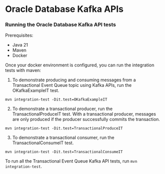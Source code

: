 # Oracle Database Kafka APIs

### Running the Oracle Database Kafka API tests

Prerequisites:
- Java 21
- Maven
- Docker

Once your docker environment is configured, you can run the integration tests with maven:


1. To demonstrate producing and consuming messages from a Transactional Event Queue topic using Kafka APIs, run the OKafkaExampleIT test.
```shell
mvn integration-test -Dit.test=OKafkaExampleIT
```

2. To demonstrate a transactional producer, run the TransactionalProduceIT test. With a transactional producer, messages are only produced if the producer successfully commits the transaction.
```shell
mvn integration-test -Dit.test=TransactionalProduceIT
```

3. To demonstrate a transactional consumer, run the TransactionalConsumeIT test.
```shell
mvn integration-test -Dit.test=TransactionalConsumeIT
```

To run all the Transactional Event Queue Kafka API tests, run `mvn integration-test`.